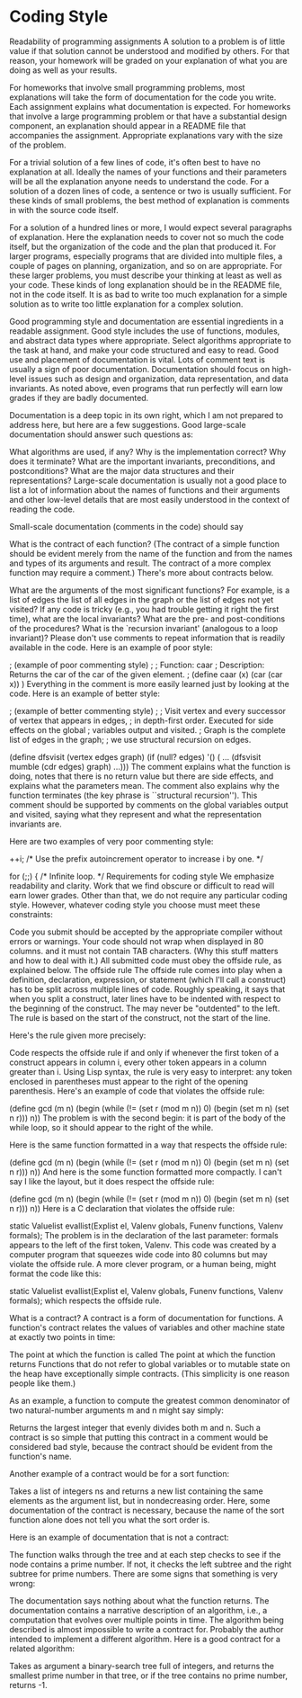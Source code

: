 # Coding Style

Readability of programming assignments
A solution to a problem is of little value if that solution cannot be understood and modified by others. For that reason, your homework will be graded on your explanation of what you are doing as well as your results.

For homeworks that involve small programming problems, most explanations will take the form of documentation for the code you write. Each assignment explains what documentation is expected.
For homeworks that involve a large programming problem or that have a substantial design component, an explanation should appear in a README file that accompanies the assignment.
Appropriate explanations vary with the size of the problem.

For a trivial solution of a few lines of code, it's often best to have no explanation at all. Ideally the names of your functions and their parameters will be all the explanation anyone needs to understand the code.
For a solution of a dozen lines of code, a sentence or two is usually sufficient.
For these kinds of small problems, the best method of explanation is comments in with the source code itself.

For a solution of a hundred lines or more, I would expect several paragraphs of explanation. Here the explanation needs to cover not so much the code itself, but the organization of the code and the plan that produced it.
For larger programs, especially programs that are divided into multiple files, a couple of pages on planning, organization, and so on are appropriate.
For these larger problems, you must describe your thinking at least as well as your code. These kinds of long explanation should be in the README file, not in the code itself. It is as bad to write too much explanation for a simple solution as to write too little explanation for a complex solution.

Good programming style and documentation are essential ingredients in a readable assignment. Good style includes the use of functions, modules, and abstract data types where appropriate. Select algorithms appropriate to the task at hand, and make your code structured and easy to read. Good use and placement of documentation is vital. Lots of comment text is usually a sign of poor documentation. Documentation should focus on high-level issues such as design and organization, data representation, and data invariants. As noted above, even programs that run perfectly will earn low grades if they are badly documented.

Documentation is a deep topic in its own right, which I am not prepared to address here, but here are a few suggestions. Good large-scale documentation should answer such questions as:

What algorithms are used, if any?
Why is the implementation correct?
Why does it terminate?
What are the important invariants, preconditions, and postconditions?
What are the major data structures and their representations?
Large-scale documentation is usually not a good place to list a lot of information about the names of functions and their arguments and other low-level details that are most easily understood in the context of reading the code.

Small-scale documentation (comments in the code) should say

What is the contract of each function? (The contract of a simple function should be evident merely from the name of the function and from the names and types of its arguments and result. The contract of a more complex function may require a comment.)
There's more about contracts below.

What are the arguments of the most significant functions? For example, is a list of edges the list of all edges in the graph or the list of edges not yet visited?
If any code is tricky (e.g., you had trouble getting it right the first time), what are the local invariants? What are the pre- and post-conditions of the procedures? What is the `recursion invariant' (analogous to a loop invariant)?
Please don't use comments to repeat information that is readily available in the code. Here is an example of poor style:

; (example of poor commenting style)
;
;  Function: caar
;  Description: Returns the car of the car of the given element.
;
(define caar (x)
  (car (car x))
)
Everything in the comment is more easily learned just by looking at the code. Here is an example of better style:

; (example of better commenting style)
;
; Visit vertex and every successor of vertex that appears in edges,
; in depth-first order.  Executed for side effects on the global 
; variables output and visited.
; Graph is the complete list of edges in the graph; 
; we use structural recursion on edges.  

(define dfsvisit (vertex edges graph) 
  (if (null? edges) '()
      ( ...  (dfsvisit mumble (cdr edges) graph) ...)))
The comment explains what the function is doing, notes that there is no return value but there are side effects, and explains what the parameters mean. The comment also explains why the function terminates (the key phrase is ``structural recursion''). This comment should be supported by comments on the global variables output and visited, saying what they represent and what the representation invariants are.

Here are two examples of very poor commenting style:

   ++i;   /* Use the prefix autoincrement operator to increase i by one. */

   for (;;) {   /* Infinite loop. */
Requirements for coding style
We emphasize readability and clarity. Work that we find obscure or difficult to read will earn lower grades. Other than that, we do not require any particular coding style. However, whatever coding style you choose must meet these constraints:

Code you submit should be accepted by the appropriate compiler without errors or warnings.
Your code should not wrap when displayed in 80 columns. and it must not contain TAB characters. (Why this stuff matters and how to deal with it.)
All submitted code must obey the offside rule, as explained below.
The offside rule
The offside rule comes into play when a definition, declaration, expression, or statement (which I'll call a construct) has to be split across multiple lines of code. Roughly speaking, it says that when you split a construct, later lines have to be indented with respect to the beginning of the construct. The may never be "outdented" to the left. The rule is based on the start of the construct, not the start of the line.

Here's the rule given more precisely:

Code respects the offside rule if and only if whenever the first token of a construct appears in column i, every other token appears in a column greater than i.
Using Lisp syntax, the rule is very easy to interpret: any token enclosed in parentheses must appear to the right of the opening parenthesis. Here's an example of code that violates the offside rule:

 (define gcd (m n)
     (begin (while (!= (set r (mod m n)) 0)
         (begin
           (set m n)
           (set n r)))
       n))
The problem is with the second begin: it is part of the body of the while loop, so it should appear to the right of the while.

Here is the same function formatted in a way that respects the offside rule:

 (define gcd (m n)
     (begin
       (while (!= (set r (mod m n)) 0)
         (begin
           (set m n)
           (set n r)))
       n))
And here is the some function formatted more compactly. I can't say I like the layout, but it does respect the offside rule:

 (define gcd (m n) (begin
                     (while (!= (set r (mod m n)) 0)
                        (begin (set m n) (set n r)))
                     n))
Here is a C declaration that violates the offside rule:

static Valuelist evallist(Explist el, Valenv globals, Funenv functions, Valenv
                                                                      formals);
The problem is in the declaration of the last parameter: formals appears to the left of the first token, Valenv. This code was created by a computer program that squeezes wide code into 80 columns but may violate the offside rule. A more clever program, or a human being, might format the code like this:

static Valuelist evallist(Explist el, Valenv globals, Funenv functions,
                          Valenv formals);
which respects the offside rule.

What is a contract?
A contract is a form of documentation for functions. A function's contract relates the values of variables and other machine state at exactly two points in time:

The point at which the function is called
The point at which the function returns
Functions that do not refer to global variables or to mutable state on the heap have exceptionally simple contracts. (This simplicity is one reason people like them.)

As an example, a function to compute the greatest common denominator of two natural-number arguments m and n might say simply:

Returns the largest integer that evenly divides both m and n.
Such a contract is so simple that putting this contract in a comment would be considered bad style, because the contract should be evident from the function's name.

Another example of a contract would be for a sort function:

Takes a list of integers ns and returns a new list containing the same elements as the argument list, but in nondecreasing order.
Here, some documentation of the contract is necessary, because the name of the sort function alone does not tell you what the sort order is.

Here is an example of documentation that is not a contract:

The function walks through the tree and at each step checks to see if the node contains a prime number. If not, it checks the left subtree and the right subtree for prime numbers.
There are some signs that something is very wrong:

The documentation says nothing about what the function returns.
The documentation contains a narrative description of an algorithm, i.e., a computation that evolves over multiple points in time.
The algorithm being described is almost impossible to write a contract for. Probably the author intended to implement a different algorithm.
Here is a good contract for a related algorithm:

Takes as argument a binary-search tree full of integers, and returns the smallest prime number in that tree, or if the tree contains no prime number, returns -1.